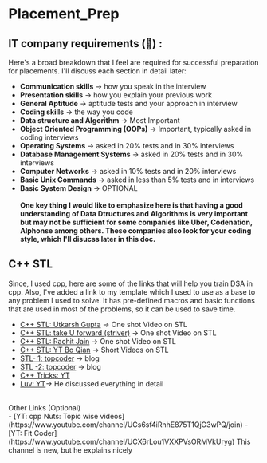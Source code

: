# Placement_Prep
## IT company requirements (&#x1F4D6;) :
Here's a broad breakdown that I feel are required for successful preparation for placements. I'll discuss each section in detail later:
- **Communication skills** -> how you speak in the interview
- **Presentation skills** -> how you explain your previous work
- **General Aptitude** -> aptitude tests and your approach in interview
- **Coding skills** -> the way you code
- **Data structure and Algorithm** -> Most Important
- **Object Oriented Programming (OOPs)** -> Important, typically asked in coding interviews
- **Operating Systems** -> asked in 20% tests and in 30% interviews
- **Database Management Systems** -> asked in 20% tests and in 30% interviews
- **Computer Networks** -> asked in 10% tests and in 20% interviews
- **Basic Unix Commands** -> asked in less than 5% tests and in interviews
- **Basic System Design** -> OPTIONAL 
  <br><br>
**One key thing I would like to emphasize here is that having a good understanding of Data Dtructures and Algorithms is very important but may not be sufficient for some companies like Uber, Codenation, Alphonse among others. These companies also look for your coding style, which I'll disucss later in this doc.**
## C++ STL
Since, I used cpp, here are some of the links that will help you train DSA in cpp. Also, I've added a link to my template which I used to use as a base to any problem I used to solve. It has pre-defined macros and basic functions that are used in most of the problems, so it can be used to save time.
   - [C++ STL: Utkarsh Gupta](https://www.youtube.com/watch?v=PZogbfU4X5E&t=284s) -> One shot Video on STL
   - [C++ STL: take U forward (striver)](https://www.youtube.com/watch?v=RRVYpIET_RU&t=1987s) -> One shot Video on STL
   - [C++ STL: Rachit Jain](https://www.youtube.com/watch?v=g-1Cn3ccwXY&t=1574s) -> One shot Video on STL
   - [C++ STL: YT Bo Qian](https://www.youtube.com/playlist?list=PL5jc9xFGsL8G3y3ywuFSvOuNm3GjBwdkb) -> Short Videos on STL
   - [STL- 1: topcoder](https://www.topcoder.com/community/data-science/data-science-tutorials/power-up-c-with-the-standard-template-library-part-1/) -> blog
   - [STL -2: topcoder](https://www.topcoder.com/community/data-science/data-science-tutorials/power-up-c-with-the-standard-template-library-part-2/) -> blog
   - [C++ Tricks: YT](https://www.youtube.com/watch?v=ZcdiwXtS6MM)
   - [Luv: YT](https://youtube.com/playlist?list=PLauivoElc3gh3RCiQA82MDI-gJfXQQVnn)-> He discussed everything in detail
<br>
    Other Links (Optional)
<br>
   - [YT: cpp Nuts: Topic wise videos](https://www.youtube.com/channel/UCs6sf4iRhhE875T1QjG3wPQ/join)
   - [YT: Fit Coder](https://www.youtube.com/channel/UCX6rLou1VXXPVsORMVkUryg) This channel is new, but he explains nicely
